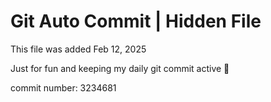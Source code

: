 # Git Auto Commit | Hidden File

This file was added Feb 12, 2025

Just for fun and keeping my daily git commit active 🤪

commit number: 3234681

